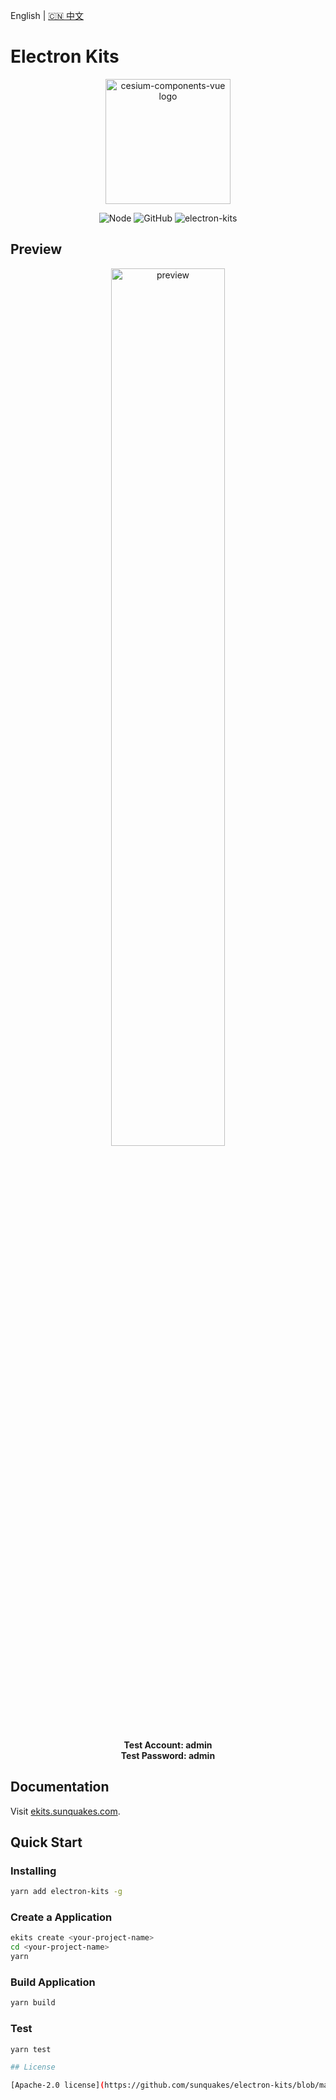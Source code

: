 English | [🇨🇳 中文](https://github.com/sunquakes/electron-kits/blob/main/README_ZH.md)

# Electron Kits

<p align="center">
  <a href="https://ekits.sunquakes.com/" target="_blank" rel="noopener noreferrer">
    <img width="200" src="https://ekits.sunquakes.com/images/logo.png" alt="cesium-components-vue logo">
  </a>
</p>
<p align="center">
  <img src="https://img.shields.io/badge/node-%3E=20.8.0-brightgreen.svg?maxAge=2592000" alt="Node">
  <img alt="GitHub" src="https://img.shields.io/github/license/sunquakes/electron-kits?color=blue">
  <img alt="electron-kits" src="https://img.shields.io/github/v/release/sunquakes/electron-kits">
</p>

## Preview

<p align="center">
  <img width="60%" src="https://ekits.sunquakes.com/images/electron-kits.gif" alt="preview">
</p>
<p align="center">
  <b>Test Account: admin</b>
  <br>
  <b>Test Password: admin</b>
</p>

## Documentation

Visit [ekits.sunquakes.com](https://ekits.sunquakes.com).

## Quick Start

### Installing

```bash
yarn add electron-kits -g
```

### Create a Application

```bash
ekits create <your-project-name>
cd <your-project-name>
yarn
```

### Build Application

```bash
yarn build
```

### Test

```bash
yarn test

## License

[Apache-2.0 license](https://github.com/sunquakes/electron-kits/blob/main/LICENSE)
```
